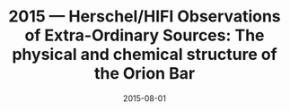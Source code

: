 ---
title: "2015 &mdash; Herschel/HIFI Observations of Extra-Ordinary Sources: The physical and chemical structure of the Orion Bar"
collection: publications
refereed: 'no'
date: "2015-08-01"
venue: "IAU General Assembly"
paperurl: 
link: "https://ui.adsabs.harvard.edu/abs/2015IAUGA..2254241N"
citation: "Nagy, Zsofia; Ossenkopf, Volker; van der Tak, Floris; Choi, Yunhee; Bergin, Edwin; Gerin, Maryvonne; Joblin, Christine; Röllig, Markus; Simon, Robert; Stutzki, Jürgen, IAU General Assembly, Meeting #29, id.2254241"
---